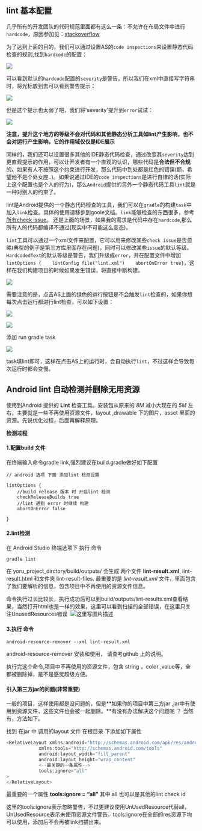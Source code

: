 ## lint 基本配置

几乎所有的开发团队的代码规范里面都有这么一条：不允许在布局文件中进行`hardcode`，原因参加见：[stackoverflow](http://stackoverflow.com/questions/8743349/hardcoded-string-row-three-should-use-string-resource)

为了达到上面的目的，我们可以通过设置AS的`code inspections`来设置静态代码检查的规则,找到`hardcode`的配置：

![](http://upload-images.jianshu.io/upload_images/699911-767eeaf119badde7.png?imageMogr2/auto-orient/strip%7CimageView2/2/w/1240)

可以看到默认的`hardcode`配置的`severity`是警告，所以我们在xml中直接写字符串时，将光标放到去可以看到警告提示：

![](http://upload-images.jianshu.io/upload_images/699911-1b24425b6a1d809a.png?imageMogr2/auto-orient/strip%7CimageView2/2/w/1240)

但是这个提示也太弱了吧，我们将'severity'提升到`error`试试：

![](http://upload-images.jianshu.io/upload_images/699911-669051d05e619fb3.png?imageMogr2/auto-orient/strip%7CimageView2/2/w/1240)

**注意，提升这个地方的等级不会对代码和其他静态分析工具如lint产生影响，也不会对运行产生影响，它的作用域仅仅是IDE展示**

同样的，我们还可以设置很多其他的IDE静态代码检查，通过改变其`severity`达到更直观提示的作用，可以让开发者有一个直观的认识，哪些代码是**合法但不合规**的。如果有人不按照这个约束进行开发，那么代码中到处都是红色的错误(额，希望他不是个处女座..)。如果说通过IDE的`code inspections`是进行自律的话(实际上这个配置也是个人的行为)，那么`Android`提供的另外一个静态代码工具`lint`就是一种对别人的约束了。

lint是Android提供的一个静态代码检查的工具，我们可以在`gradle`的构建`task`中加入`link`检查。具体的使用请移步到goole文档。`link`能够检查的东西很多，参考 [所有check issue](http://tools.android.com/tips/lint-checks)。
还是上面的场景，如果我的需求是代码中存在`hardcode`,那么所有人的代码都编译不通过(现实中不可能这么变态)。

`lint`工具可以通过一个xml文件来配置，它可以用来修改某些`check issue`是否忽略(典型的例子是第三方库里面存在问题)，同时可以修改某些`issue`的默认等级。
`HardcodedText`的默认等级是警告，我们升级成`error`，并在配置文件中增加
`lintOptions {    lintConfig file("lint.xml")    abortOnError true}`，这样在我们构建项目的时候如果发生错误，将直接中断构建。

![](http://upload-images.jianshu.io/upload_images/699911-6cccc645757e0699.png?imageMogr2/auto-orient/strip%7CimageView2/2/w/1240)

需要注意的是，点击AS上面的绿色的运行按钮是不会触发`lint`检查的，如果你想每次点击运行都进行lint检查，可以如下设置：

![](http://upload-images.jianshu.io/upload_images/699911-7bdcbe633f7fccce.png?imageMogr2/auto-orient/strip%7CimageView2/2/w/1240)

![](http://upload-images.jianshu.io/upload_images/699911-f8162be66c622e4c.png?imageMogr2/auto-orient/strip%7CimageView2/2/w/1240)

添加 run gradle task

![](http://upload-images.jianshu.io/upload_images/699911-f8a18d0db3ff0c1e.png?imageMogr2/auto-orient/strip%7CimageView2/2/w/1240)

task填lint即可，这样在点击AS上的运行时，会自动执行`lint`，不过这样会导致每次运行时都会变慢。

## Android lint 自动检测并删除无用资源

使用到Android 提供的 **Lint** 检查工具。安装包从原来的 *8M* 减小大现在的 *5M* 左右，主要就是一些不再使用资源文件，layout ,drawable 下的图片，asset 里面的资源。先说优化过程，后面再解释原理。

**检测过程**

#### 1.配置build 文件

在终端输入命令gradle link,强烈建议在build.gradle做好如下配置 

```
// android 选项 下面 添加lint 检测设置

lintOptions {
    //build release 版本 时 开启lint 检测
    checkReleaseBuilds true
    //lint 遇到 error 时继续 构建
    abortOnError false

}

```

#### 2.lint检测

在 Android Studio 终端选项下 执行 命令

```
gradle lint

```

在 yoru_project_dirctory/build/outputs/ 会生成 两个文件 **lint-result.xml**, lint-result.html 和文件夹 lint-result-files. 最重要的是 *lint-result.xml* 文件，里面包含了我们要解析的信息，包含项目中不再使用的资源文件信息。

命令执行过长比较长，执行成功后可以到build/outputs/lint-results.xml查看结果，当然打开html也是一样的效果，这里可以看到扫描的全部错误，在这里只关注UnusedResources错误 
![这里写图片描述](http://img.blog.csdn.net/20160404185346542) 

#### 3.执行 命令

```
android-resource-remover --xml lint-result.xml 

```

android-resource-remover 安装和使用， 请查考github 上的说明。

执行完这个命令,项目中不再使用的资源文件，包含 string ，color ,value等，全都被删除掉，是不是感觉超级方便。

#### 引入第三方jar的问题(非常重要)

一般的项目，这样使用都是没问题的，但是**如果你的项目中第三方jar ,jar中有使用到资源文件，这些文件也会被一起删除。**有没有办法解决这个问题呢 ？ 当然有，方法如下。

找到 在jar 中 调用的layout 文件 在根目录 下添加如下属性

```java
<RelativeLayout xmlns:android="http://schemas.android.com/apk/res/android"
            xmlns:tools="http://schemas.android.com/tools"
            android:layout_width="fill_parent"
            android:layout_height="wrap_content"
            <--最关键的一条属性-->
            tools:ignore="all"
>
</RelativeLayout>
```

最重要的一个属性 **tools:ignore = “all”** 其中 all 也可以是其他的lint check id 

这里的tools:ignore表示忽略警告，不过更建议使用UnUsedResource代替all，UnUsedResource表示未使用资源文件警告。tools:ignore在全部的res资源下均可以使用，添加后不会再被link扫描出来。




